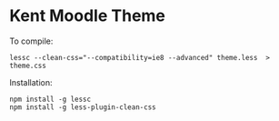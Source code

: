 Kent Moodle Theme
=================

To compile:
```
lessc --clean-css="--compatibility=ie8 --advanced" theme.less  > theme.css
```

Installation:
```
npm install -g lessc
npm install -g less-plugin-clean-css
```
